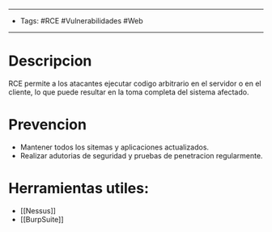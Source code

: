 ------------    
- Tags: #RCE #Vulnerabilidades #Web 
------------    

# Descripcion
RCE permite a los atacantes ejecutar codigo arbitrario en el servidor o en el cliente, lo que puede resultar en la toma completa del sistema afectado.

# Prevencion 
- Mantener todos los sitemas y aplicaciones actualizados.
- Realizar adutorias de seguridad y pruebas de penetracion regularmente.

# Herramientas utiles: 

- [[Nessus]]
- [[BurpSuite]]
